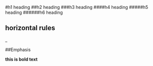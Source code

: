 #h1 heading
##h2 heading
###h3 heading
####h4 heading
#####h5 heading
######h6 heading


## horizontal rules

_


##Emphasis

**this is bold text**
